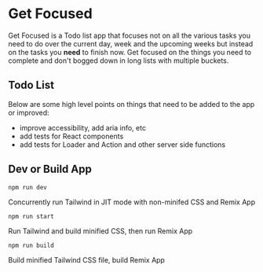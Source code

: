 # Get Focused

Get Focused is a Todo list app that focuses not on all the various tasks you need to do over the current day, week and the upcoming weeks but instead on the tasks you **need** to finish now. Get focused on the things you need to complete and don't bogged down in long lists with multiple buckets.

## Todo List

Below are some high level points on things that need to be added to the app or improved:

- improve accessibility, add aria info, etc
- add tests for React components
- add tests for Loader and Action and other server side functions

## Dev or Build App

`npm run dev`

Concurrently run Tailwind in JIT mode with non-minifed CSS and Remix App

`npm run start`

Run Tailwind and build minified CSS, then run Remix App

`npm run build`

Build minified Tailwind CSS file, build Remix App
